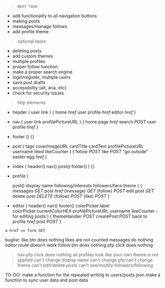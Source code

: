 
> `NEXT TASK`
* add functionality to all navigation buttons
* making posts
* messages/manage follows
* add profile theme

> optional tasks
* deleting posts
* add custom themes
* multiple profiles
* proper follow function
* make a proper search engine
* login/register, multiple users
* save post drafts
* accessibility (alt, aria, etc)
* check for security issues
 

> http elements

* header (
  user link
) {
  home _href_
  user profile _href_
  editor _href_
}

* nav (
  user link
  profilePictureURL
) {
  home page _href_
  search _POST_
  user profile _href_
}

* footer () {}

* post (
  tags
  coverImageURL
  cardTitle
  cardText
  profilePictureURL
  username
  liked
  likeCounter
) {
  follow _POST_
  like _POST_
  "go outside" easter egg _href_ 
}

* index (
  header()
  nav()
  post()
  footer()
) {}

* profile (
  
  post()
  display name
  following/interests
  followers/fans
  theme
) {
  messages _GET_
  post _href_
  (message) _GET_
  (follow) _POST_
  edit post _GET_
  delete post _DELETE_
  (follow) _POST_
  (like) _POST_
}

* editor (
  header()
  nav()
  footer()
  colorPicker.label
  colorPicker.currentColorHEX
  profilePictureURL
  username
  likeCounter - for editing posts
) {
  themeHandler _POST_
  createPost _POST_
  back to profile _href_
  post _POST_
}


`a href == form GET`

buglist:
  like btn does nothing
  likes are not counted
  messages do nothing
  editor route doesn't work
  follow btn does nothing
  pfp click does nothing
> nav pfp click does nothing
  all profiles look like your own
  theme is not applied
  can't change display name
  can't change pfp
  can't change theme
  can't edit/delete posts
  can't see/modify followers/following

TO-DO:
  make a function for the repeated writing to users/posts json
  make a function to sync user data and post data
  